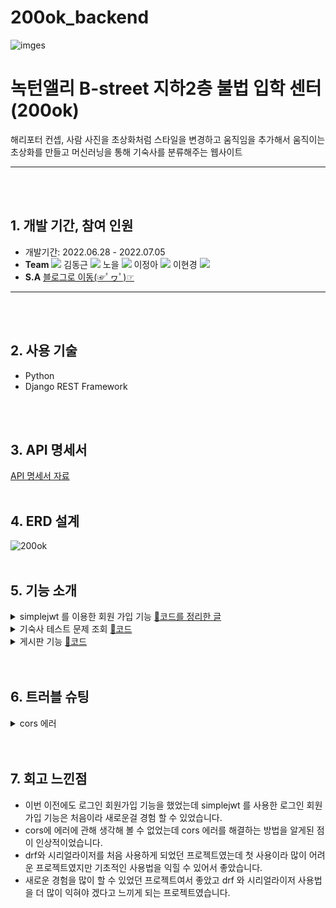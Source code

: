 # 200ok_backend
![imges](https://user-images.githubusercontent.com/104487608/185346903-65a8745b-da0f-4fb9-8d4f-a9603735332b.png)
# 녹턴앨리 B-street 지하2층 불법 입학 센터 (200ok)
해리포터 컨셉, 사람 사진을 초상화처럼 스타일을 변경하고 움직임을 추가해서 움직이는 초상화를 만들고 머신러닝을 통해 기숙사를 분류해주는 웹사이트
***
<br><br/>


## 1. 개발 기간, 참여 인원
* 개발기간: 2022.06.28 - 2022.07.05
* **Team** <a href="https://github.com/cmjcum"><img src="https://img.shields.io/badge/Github-000000?style=flat-square&logo=github&logoColor=white"/></a>
김동근 <a href="https://github.com/yinmsk"><img src="https://img.shields.io/badge/Github-000000?style=flat-square&logo=github&logoColor=white"/></a>
노을 <a href="https://github.com/minkkky"><img src="https://img.shields.io/badge/Github-000000?style=flat-square&logo=github&logoColor=white"/></a>
이정아 <a href="https://github.com/zeonga1102"><img src="https://img.shields.io/badge/Github-000000?style=flat-square&logo=github&logoColor=white"/></a>
이현경 <a href="https://github.com/LULULALA2"><img src="https://img.shields.io/badge/Github-000000?style=flat-square&logo=github&logoColor=white"/></a>
* **S.A** <a href="https://cold-charcoal.tistory.com/108">블로그로 이동(☞ﾟヮﾟ)☞</a>
***
<br><br/>


## 2. 사용 기술
* Python
* Django REST Framework

<br><br/>


## 3. API 명세서
<a href="https://typingmylife.notion.site/MakeMigrations-API-53526cc465344be98ab4e786e487414f">API 명세서 자료</a>
<br><br/>


## 4. ERD 설계
![200ok](https://user-images.githubusercontent.com/104487608/186652733-dd0af8a2-605f-446f-b993-51fb96388c0a.png)
<br><br/>


## 5. 기능 소개
<details>
  <summary>simplejwt 를 이용한 회원 가입 기능 <a href="https://ddongkim.tistory.com/73">📄코드를 정리한 글</a></summary>
  <div markdown="1">
 
* settings.py 의 INSTALLED_APPS 에서 rest_framework_simplejwt 를 추가해 주었다.
* REST_FRAMEWORK 의 DEFAULT_AUTHENTICATION_CLASSES 에 JWTAuthentication 을 추가해 주었다.
* SIMPLE_JWT 를 추가해 토큰의 유효 시간을 설정해 주었다.
  </div>
</details>

<details>
  <summary>기숙사 테스트 문제 조회 <a href="https://github.com/zeonga1102/200ok_backend/blob/master/dormitory/views.py#L21">📄코드</a></summary>
  <div markdown="1">
 
![기숙사 문제](https://user-images.githubusercontent.com/104487608/188050990-005d0b6f-75bb-4353-9216-7b72a4ca66c8.png)
* 기숙사 배정을 위한 테스트 문제들을 조회합니다.
  </div>
</details>

<details>
  <summary>게시판 기능 <a href="https://github.com/cmjcum/200ok_backend/blob/c0a96c816e61f9f074ac612a522d1fa9775928cf/lounge/views.py#L13">📄코드</a></summary>
  <div markdown="1">
 
![image](https://user-images.githubusercontent.com/104487608/188051246-aea8f15d-9d1f-4c04-9a27-abe421cfadbc.png)
*  시리얼라이저를 통해 라운지 페이지 띄우기, 게시글 작성 및 삭제 기능을 사용합니다.
  </div>
</details>
<br><br/>


## 6. 트러블 슈팅
<details>
  <summary>cors 에러</summary>
  <div markdown="1">
 
* 프론트의 주소와 백엔드의 주소가 달라 cors 에러가 발생했다
* 공식 문서를 참조해서 해결 할 수 있었는데 문서 설명에 따라 settings.py 의 INSTALLED_APPS, MIDDLEWARE,  CORS_ALLOWED_ORGINS 설정을 통해 해결 할 수 있었다.
* INSTALLED_APPS 에 cors-headers 를 추가하였다.
* MIDDLEWARE 에 CorsMiddleware 를 추가하였다.
* CORS_ALLOWED_ORGINS 를 추가해서, 포트를 열어주었다.
  </div>
</details>
<br><br/>


## 7. 회고 느낀점
* 이번 이전에도 로그인 회원가입 기능을 했었는데 simplejwt 를 사용한 로그인 회원가입 기능은 처음이라 새로운걸 경험 할 수 있었습니다.
* cors에 에러에 관해 생각해 볼 수 없었는데 cors 에러를 해결하는 방법을 알게된 점이 인상적이었습니다.
* drf와 시리얼라이저를 처음 사용하게 되었던 프로젝트였는데 첫 사용이라 많이 어려운 프로젝트였지만 기초적인 사용법을 익힐 수 있어서 좋았습니다.
* 새로운 경험을 많이 할 수 있었던 프로젝트여서 좋았고 drf 와 시리얼라이저 사용법을 더 많이 익혀야 겠다고 느끼게 되는 프로젝트였습니다.
